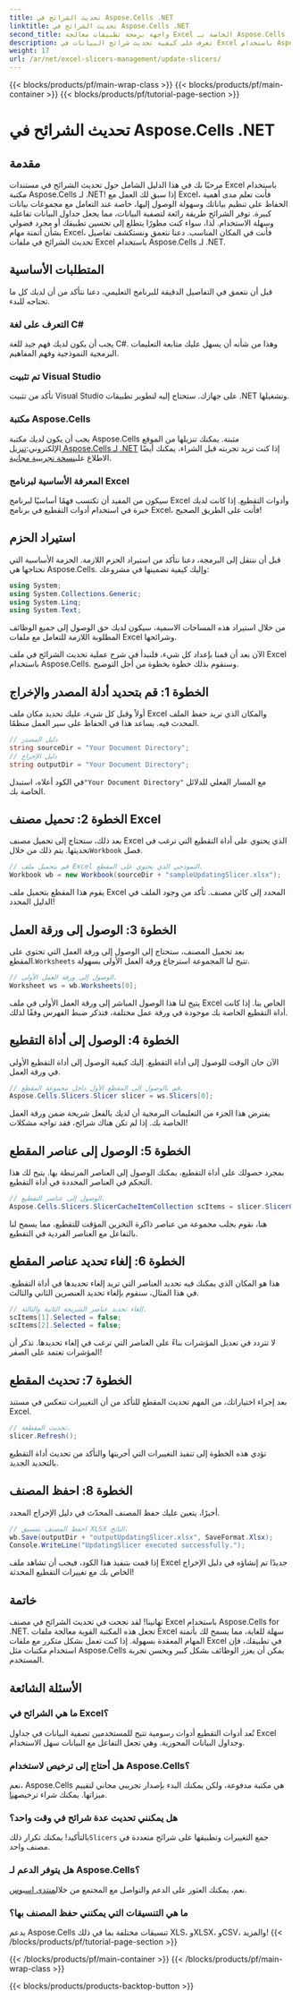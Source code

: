 ```yaml
---
title: تحديث الشرائح في Aspose.Cells .NET
linktitle: تحديث الشرائح في Aspose.Cells .NET
second_title: واجهة برمجة تطبيقات معالجة Excel الخاصة بـ Aspose.Cells .NET
description: تعرف على كيفية تحديث شرائح البيانات في Excel باستخدام Aspose.Cells لـ .NET من خلال هذا الدليل خطوة بخطوة وقم بتعزيز مهاراتك في تحليل البيانات.
weight: 17
url: /ar/net/excel-slicers-management/update-slicers/
---
```


{{< blocks/products/pf/main-wrap-class >}}
{{< blocks/products/pf/main-container >}}
{{< blocks/products/pf/tutorial-page-section >}}

# تحديث الشرائح في Aspose.Cells .NET

## مقدمة
مرحبًا بك في هذا الدليل الشامل حول تحديث الشرائح في مستندات Excel باستخدام مكتبة Aspose.Cells لـ .NET! إذا سبق لك العمل مع Excel، فأنت تعلم مدى أهمية الحفاظ على تنظيم بياناتك وسهولة الوصول إليها، خاصة عند التعامل مع مجموعات بيانات كبيرة. توفر الشرائح طريقة رائعة لتصفية البيانات، مما يجعل جداول البيانات تفاعلية وسهلة الاستخدام. لذا، سواء كنت مطورًا يتطلع إلى تحسين تطبيقك أو مجرد فضولي بشأن أتمتة مهام Excel، فأنت في المكان المناسب. دعنا نتعمق ونستكشف تفاصيل تحديث الشرائح في ملفات Excel باستخدام Aspose.Cells لـ .NET.
## المتطلبات الأساسية
قبل أن نتعمق في التفاصيل الدقيقة للبرنامج التعليمي، دعنا نتأكد من أن لديك كل ما تحتاجه للبدء.
### التعرف على لغة C#
يجب أن يكون لديك فهم جيد للغة C#. وهذا من شأنه أن يسهل عليك متابعة التعليمات البرمجية النموذجية وفهم المفاهيم.
### تم تثبيت Visual Studio
تأكد من تثبيت Visual Studio على جهازك. ستحتاج إليه لتطوير تطبيقات .NET وتشغيلها. 
### مكتبة Aspose.Cells
 يجب أن يكون لديك مكتبة Aspose.Cells مثبتة. يمكنك تنزيلها من الموقع الإلكتروني:[تنزيل Aspose.Cells لـ .NET](https://releases.aspose.com/cells/net/) إذا كنت تريد تجربته قبل الشراء، يمكنك أيضًا الاطلاع على[نسخة تجريبية مجانية](https://releases.aspose.com/).
### المعرفة الأساسية لبرنامج Excel
سيكون من المفيد أن تكتسب فهمًا أساسيًا لبرنامج Excel وأدوات التقطيع. إذا كانت لديك خبرة في استخدام أدوات التقطيع في برنامج Excel، فأنت على الطريق الصحيح!
## استيراد الحزم
قبل أن ننتقل إلى البرمجة، دعنا نتأكد من استيراد الحزم اللازمة. الحزمة الأساسية التي نحتاجها هي Aspose.Cells. وإليك كيفية تضمينها في مشروعك:
```csharp
using System;
using System.Collections.Generic;
using System.Linq;
using System.Text;
```
من خلال استيراد هذه المساحات الاسمية، سيكون لديك حق الوصول إلى جميع الوظائف المطلوبة اللازمة للتعامل مع ملفات Excel وشرائحها.

الآن بعد أن قمنا بإعداد كل شيء، فلنبدأ في شرح عملية تحديث الشرائح في ملف Excel باستخدام Aspose.Cells. وسنقوم بذلك خطوة بخطوة من أجل التوضيح.
## الخطوة 1: قم بتحديد أدلة المصدر والإخراج
أولاً وقبل كل شيء، عليك تحديد مكان ملف Excel والمكان الذي تريد حفظ الملف المحدث فيه. يساعد هذا في الحفاظ على سير العمل منظمًا.
```csharp
// دليل المصدر
string sourceDir = "Your Document Directory";
// دليل الإخراج
string outputDir = "Your Document Directory";
```
 في الكود أعلاه، استبدل`"Your Document Directory"` مع المسار الفعلي للدلائل الخاصة بك. 
## الخطوة 2: تحميل مصنف Excel
 بعد ذلك، ستحتاج إلى تحميل مصنف Excel الذي يحتوي على أداة التقطيع التي ترغب في تحديثها. يتم ذلك من خلال`Workbook` فصل.
```csharp
// قم بتحميل ملف Excel النموذجي الذي يحتوي على المقطع.
Workbook wb = new Workbook(sourceDir + "sampleUpdatingSlicer.xlsx");
```
يقوم هذا المقطع بتحميل ملف Excel المحدد إلى كائن مصنف. تأكد من وجود الملف في الدليل المحدد!
## الخطوة 3: الوصول إلى ورقة العمل
 بعد تحميل المصنف، ستحتاج إلى الوصول إلى ورقة العمل التي تحتوي على المقطع.`Worksheets` تتيح لنا المجموعة استرجاع ورقة العمل الأولى بسهولة.
```csharp
// الوصول إلى ورقة العمل الأولى.
Worksheet ws = wb.Worksheets[0];
```
يتيح لنا هذا الوصول المباشر إلى ورقة العمل الأولى في ملف Excel الخاص بنا. إذا كانت أداة التقطيع الخاصة بك موجودة في ورقة عمل مختلفة، فتذكر ضبط الفهرس وفقًا لذلك.
## الخطوة 4: الوصول إلى أداة التقطيع
الآن حان الوقت للوصول إلى أداة التقطيع. إليك كيفية الوصول إلى أداة التقطيع الأولى في ورقة العمل.
```csharp
// قم بالوصول إلى المقطع الأول داخل مجموعة المقطع.
Aspose.Cells.Slicers.Slicer slicer = ws.Slicers[0];
```
يفترض هذا الجزء من التعليمات البرمجية أن لديك بالفعل شريحة ضمن ورقة العمل الخاصة بك. إذا لم تكن هناك شرائح، فقد تواجه مشكلات!
## الخطوة 5: الوصول إلى عناصر المقطع
بمجرد حصولك على أداة التقطيع، يمكنك الوصول إلى العناصر المرتبطة بها. يتيح لك هذا التحكم في العناصر المحددة في أداة التقطيع.
```csharp
// الوصول إلى عناصر التقطيع.
Aspose.Cells.Slicers.SlicerCacheItemCollection scItems = slicer.SlicerCache.SlicerCacheItems;
```
هنا، نقوم بجلب مجموعة من عناصر ذاكرة التخزين المؤقت للتقطيع، مما يسمح لنا بالتفاعل مع العناصر الفردية في التقطيع.
## الخطوة 6: إلغاء تحديد عناصر المقطع
هذا هو المكان الذي يمكنك فيه تحديد العناصر التي تريد إلغاء تحديدها في أداة التقطيع. في هذا المثال، سنقوم بإلغاء تحديد العنصرين الثاني والثالث.
```csharp
// إلغاء تحديد عناصر الشريحة الثانية والثالثة.
scItems[1].Selected = false;
scItems[2].Selected = false;
```
لا تتردد في تعديل المؤشرات بناءً على العناصر التي ترغب في إلغاء تحديدها. تذكر أن المؤشرات تعتمد على الصفر!
## الخطوة 7: تحديث المقطع
بعد إجراء اختياراتك، من المهم تحديث المقطع للتأكد من أن التغييرات تنعكس في مستند Excel.
```csharp
// تحديث المقطعة.
slicer.Refresh();
```
تؤدي هذه الخطوة إلى تنفيذ التغييرات التي أجريتها والتأكد من تحديث أداة التقطيع بالتحديد الجديد.
## الخطوة 8: احفظ المصنف
أخيرًا، يتعين عليك حفظ المصنف المحدّث في دليل الإخراج المحدد.
```csharp
// احفظ المصنف بتنسيق XLSX الناتج.
wb.Save(outputDir + "outputUpdatingSlicer.xlsx", SaveFormat.Xlsx);
Console.WriteLine("UpdatingSlicer executed successfully.");
```
إذا قمت بتنفيذ هذا الكود، فيجب أن تشاهد ملف Excel جديدًا تم إنشاؤه في دليل الإخراج الخاص بك مع تغييرات التقطيع المحدثة!
## خاتمة
تهانينا! لقد نجحت في تحديث الشرائح في مصنف Excel باستخدام Aspose.Cells for .NET. تجعل هذه المكتبة القوية معالجة ملفات Excel سهلة للغاية، مما يسمح لك بأتمتة المهام المعقدة بسهولة. إذا كنت تعمل بشكل متكرر مع ملفات Excel في تطبيقك، فإن استخدام مكتبات مثل Aspose.Cells يمكن أن يعزز الوظائف بشكل كبير ويحسن تجربة المستخدم.
## الأسئلة الشائعة
### ما هي الشرائح في Excel؟
تُعد أدوات التقطيع أدوات رسومية تتيح للمستخدمين تصفية البيانات في جداول Excel وجداول البيانات المحورية. وهي تجعل التفاعل مع البيانات سهل الاستخدام.
### هل أحتاج إلى ترخيص لاستخدام Aspose.Cells؟
 نعم، Aspose.Cells هي مكتبة مدفوعة، ولكن يمكنك البدء بإصدار تجريبي مجاني لتقييم ميزاتها. يمكنك شراء ترخيص[هنا](https://purchase.aspose.com/buy).
### هل يمكنني تحديث عدة شرائح في وقت واحد؟
 بالتأكيد! يمكنك تكرار ذلك`Slicers` جمع التغييرات وتطبيقها على شرائح متعددة في مصنف واحد.
### هل يتوفر الدعم لـ Aspose.Cells؟
 نعم، يمكنك العثور على الدعم والتواصل مع المجتمع من خلال[منتدى اسبوس](https://forum.aspose.com/c/cells/9).
### ما هي التنسيقات التي يمكنني حفظ المصنف بها؟
يدعم Aspose.Cells تنسيقات مختلفة بما في ذلك XLS، وXLSX، وCSV، والمزيد!
{{< /blocks/products/pf/tutorial-page-section >}}

{{< /blocks/products/pf/main-container >}}
{{< /blocks/products/pf/main-wrap-class >}}

{{< blocks/products/products-backtop-button >}}
